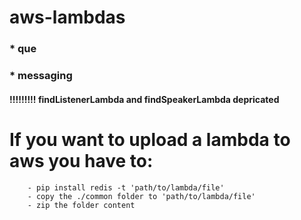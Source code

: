 # aws-lambdas
### * que 
### * messaging 

#### !!!!!!!!! findListenerLambda and findSpeakerLambda depricated

# If you want to upload a lambda to aws you have to:
```
    - pip install redis -t 'path/to/lambda/file'
    - copy the ./common folder to 'path/to/lambda/file'
    - zip the folder content 
```
